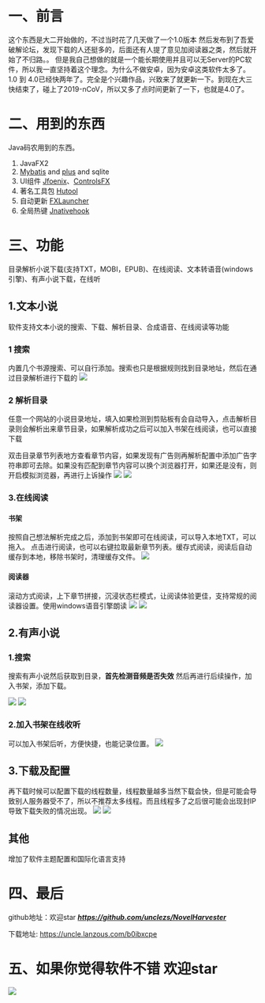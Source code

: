 # 一、前言
这个东西是大二开始做的，不过当时花了几天做了一个1.0版本 然后发布到了吾爱破解论坛，发现下载的人还挺多的，后面还有人提了意见加阅读器之类，然后就开始了不归路。。
但是我自己想做的就是一个能长期使用并且可以无Server的PC软件，所以我一直坚持着这个理念。为什么不做安卓，因为安卓这类软件太多了。
1.0 到 4.0已经快两年了。完全是个兴趣作品，兴致来了就更新一下。到现在大三快结束了，碰上了2019-nCoV，所以又多了点时间更新了一下，也就是4.0了。
# 二、用到的东西
Java码农用到的东西。
1. JavaFX2
2. [Mybatis](https://mybatis.org/mybatis-3/) and [plus](https://github.com/baomidou/mybatis-plus) and sqlite
3. UI组件 [Jfoenix](https://github.com/jfoenixadmin/JFoenix)、[ControlsFX](https://github.com/controlsfx/controlsfx)
4. 著名工具包 [Hutool](https://github.com/looly/hutool)
5. 自动更新 [FXLauncher](https://github.com/edvin/fxlauncher)
6. 全局热键 [Jnativehook](https://github.com/kwhat/jnativehook)

# 三、功能
目录解析小说下载(支持TXT，MOBI，EPUB)、在线阅读、文本转语音(windows引擎)、有声小说下载，在线听
## 1.文本小说
软件支持文本小说的搜索、下载、解析目录、合成语音、在线阅读等功能
### 1 搜索
内置几个书源搜索、可以自行添加。搜索也只是根据规则找到目录地址，然后在通过目录解析进行下载的
![](http://uncle-dev.unclezs.com/blog/20200527135028.png?blog)
### 2 解析目录
任意一个网站的小说目录地址，填入如果检测到剪贴板有会自动导入，点击解析目录则会解析出来章节目录，如果解析成功之后可以加入书架在线阅读，也可以直接下载

双击目录章节列表地方查看章节内容，如果发现有广告则再解析配置中添加广告字符串即可去除。如果没有匹配到章节内容可以换个浏览器打开，如果还是没有，则开启模拟浏览器，再进行上诉操作
![](http://uncle-dev.unclezs.com/blog/20200527135209.png?blog)
![](http://uncle-dev.unclezs.com/blog/20200527170126.png?blog)
### 3.在线阅读
#### 书架 
按照自己想法解析完成之后，添加到书架即可在线阅读，可以导入本地TXT，可以拖入。
点击进行阅读，也可以右键拉取最新章节列表。缓存式阅读，阅读后自动缓存到本地，移除书架时，清理缓存文件。
![](http://uncle-dev.unclezs.com/blog/20200527131951.png?blog)
#### 阅读器
滚动方式阅读，上下章节拼接，沉浸状态栏模式，让阅读体验更佳，支持常规的阅读器设置。使用windows语音引擎朗读
![](http://uncle-dev.unclezs.com/blog/20200527140053.png?blog)
![](http://uncle-dev.unclezs.com/blog/20200527170347.png?blog)
## 2.有声小说
### 1.搜索
搜索有声小说然后获取到目录，**首先检测音频是否失效** 然后再进行后续操作，加入书架，添加下载。

![](http://uncle-dev.unclezs.com/blog/20200527140611.png?blog)
![](http://uncle-dev.unclezs.com/blog/20200527140719.png?blog)
### 2.加入书架在线收听
可以加入书架后听，方便快捷，也能记录位置。
![](http://uncle-dev.unclezs.com/blog/20200527140827.png?blog)
## 3.下载及配置
再下载时候可以配置下载的线程数量，线程数量越多当然下载会快，但是可能会导致别人服务器受不了，所以不推荐太多线程。而且线程多了之后很可能会出现封IP导致下载失败的情况出现。
![](http://uncle-dev.unclezs.com/blog/20200527170522.png?blog)
![](http://uncle-dev.unclezs.com/blog/20200527141027.png?blog)

## 其他
增加了软件主题配置和国际化语言支持

# 四、最后
github地址：欢迎star ***https://github.com/unclezs/NovelHarvester***

下载地址: https://uncle.lanzous.com/b0ibxcpe


# 五、如果你觉得软件不错 欢迎star
![](http://uncle-dev.unclezs.com/blog/1590252920.jpg?blog)
